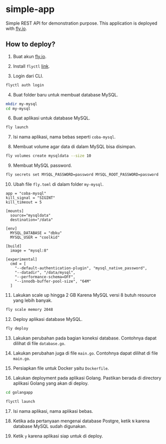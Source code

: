 # simple-app

Simple REST API for demonstration purpose. This application is deployed with [fly.io](https://fly.io/).

## How to deploy?

1. Buat akun [fly.io](https://fly.io/app/sign-in).

2. Install `flyctl` [link](https://fly.io/docs/flyctl/installing/).

3. Login dari CLI.

```sh
flyctl auth login
```

4. Buat folder baru untuk membuat database MySQL.

```sh
mkdir my-mysql
cd my-mysql
```

6. Buat aplikasi untuk database MySQL.

```sh
fly launch
```

7. Isi nama aplikasi, nama bebas seperti `coba-mysql`.

8. Membuat volume agar data di dalam MySQL bisa disimpan.

```sh
fly volumes create mysqldata --size 10
```

9. Membuat MySQL password.

```sh
fly secrets set MYSQL_PASSWORD=password MYSQL_ROOT_PASSWORD=password
```

10. Ubah file `fly.toml` di dalam folder `my-mysql`.

```
app = "coba-mysql"
kill_signal = "SIGINT"
kill_timeout = 5

[mounts]
  source="mysqldata"
  destination="/data"

[env]
  MYSQL_DATABASE = "dbku"
  MYSQL_USER = "coolkid"

[build]
  image = "mysql:8"

[experimental]
  cmd = [
    "--default-authentication-plugin", "mysql_native_password",
    "--datadir", "/data/mysql",
    "--performance-schema=OFF",
    "--innodb-buffer-pool-size", "64M"
  ]

```

11. Lakukan scale up hingga 2 GB Karena MySQL versi 8 butuh resource yang lebih banyak.

```sh
fly scale memory 2048
```

12. Deploy aplikasi database MySQL.

```sh
fly deploy
```

13. Lakukan perubahan pada bagian koneksi database. Contohnya dapat dilihat di file `database.go`.

14. Lakukan perubahan juga di file `main.go`. Contohnya dapat dilihat di file `main.go`.

15. Persiapkan file untuk Docker yaitu `Dockerfile`.

16. Lakukan deployment pada aplikasi Golang. Pastikan berada di directory aplikasi Golang yang akan di deploy.

```sh
cd golangapp

flyctl launch
```

17. Isi nama aplikasi, nama aplikasi bebas.

18. Ketika ada pertanyaan mengenai database Postgre, ketik `N` karena database MySQL sudah digunakan.

19. Ketik `y` karena aplikasi siap untuk di deploy.
